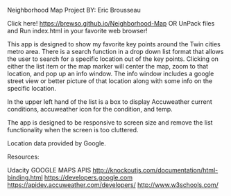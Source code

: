 Neighborhood Map Project BY: Eric Brousseau

Click here!
https://brewso.github.io/Neighborhood-Map
OR
UnPack files and Run index.html in your favorite web browser!


This app is designed to show my favorite key points around the Twin cities metro area.
There is a search function in a drop down list format that allows the user to search for a specific location out of the key points.
Clicking on either the list item or the map marker will center the map, zoom to that location, and pop up an info window.
The info window includes a google street view or better picture of that location along with some info on the specific location.

In the upper left hand of the list is a box to display Accuweather current conditions, accuweather icon for the condition, and temp.

The app is designed to be responsive to screen size and remove the list functionality when the screen is too cluttered.

Location data provided by Google.


Resources:

Udacity GOOGLE MAPS APIS
http://knockoutjs.com/documentation/html-binding.html
https://developers.google.com
https://apidev.accuweather.com/developers/
http://www.w3schools.com/

